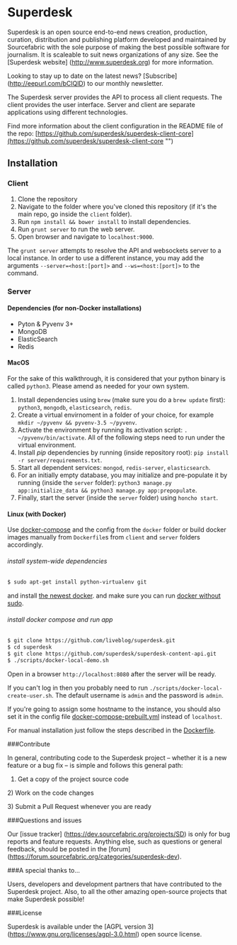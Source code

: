 # Superdesk

Superdesk is an open source end-to-end news creation, production, curation,
distribution and publishing platform developed and maintained by Sourcefabric
with the sole purpose of making the best possible software for journalism. It
is scaleable to suit news organizations of any size. See the [Superdesk website] (http://www.superdesk.org) for more information.

Looking to stay up to date on the latest news? [Subscribe] (http://eepurl.com/bClQlD) to our monthly newsletter. 

The Superdesk server provides the API to process all client requests. The client 
provides the user interface. Server and client are separate applications using 
different technologies.

Find more information about the client configuration in the README file of the repo:
[https://github.com/superdesk/superdesk-client-core](https://github.com/superdesk/superdesk-client-core "") 

## Installation

### Client

1. Clone the repository
2. Navigate to the folder where you've cloned this repository (if it's the main repo, go inside the `client` folder).
3. Run `npm install && bower install` to install dependencies.
4. Run `grunt server` to run the web server.
5. Open browser and navigate to `localhost:9000`.

The `grunt server` attempts to resolve the API and websockets server to a local instance. In order to use a different instance, you may add the arguments `--server=<host:[port]>` and `--ws=<host:[port]>` to the command.

### Server

#### Dependencies (for non-Docker installations)

* Pyton & Pyvenv 3+
* MongoDB
* ElasticSearch
* Redis

#### MacOS

For the sake of this walkthrough, it is considered that your python binary is called `python3`. Please amend as needed for your own system.

1. Install dependencies using `brew` (make sure you do a `brew update` first): `python3`, `mongodb`, `elasticsearch`, `redis`.
2. Create a virtual envirnoment in a folder of your choice, for example `mkdir ~/pyvenv && pyvenv-3.5 ~/pyvenv`.
3. Activate the environment by running its activation script: `. ~/pyvenv/bin/activate`. All of the following steps need to run under the virtual environment.
4. Install _pip_ dependencies by running (inside repository root): `pip install -r server/requirements.txt`.
5. Start all dependent services: `mongod`, `redis-server`, `elasticsearch`.
6. For an initially empty database, you may initialize and pre-populate it by running (inside the `server` folder): `python3 manage.py app:initialize_data && python3 manage.py app:prepopulate`.
7. Finally, start the server (inside the `server` folder) using `honcho start`.

#### Linux (with Docker)

Use [docker-compose](http://docs.docker.com/compose/ "") and the config from the `docker` folder or build docker images manually from `Dockerfile`s from `client` and `server` folders accordingly.

###### install system-wide dependencies

```sh
$ sudo apt-get install python-virtualenv git
```
and install [the newest docker](https://docs.docker.com/installation/).
and make sure you can run [docker without sudo](http://askubuntu.com/questions/477551/how-can-i-use-docker-without-sudo).


###### install docker compose and run app

```sh
$ git clone https://github.com/liveblog/superdesk.git
$ cd superdesk
$ git clone https://github.com/superdesk/superdesk-content-api.git
$ ./scripts/docker-local-demo.sh
```

Open in a browser `http://localhost:8080` after the server will be ready.

If you can't log in then you probably need to run `./scripts/docker-local-create-user.sh`. The default username is `admin` and the password is `admin`.

If you're going to assign some hostname to the instance, you should also set it in the config file [docker-compose-prebuilt.yml](./docker/docker-compose-prebuilt.yml) instead of `localhost`.

For manual installation just follow the steps described in the [Dockerfile](./Dockerfile).

###Contribute

In general, contributing code to the Superdesk project – whether it is a new feature or a bug fix – is simple and follows this general path:

1) Get a copy of the project source code 
<P>2) Work on the code changes</P>
<P>3) Submit a Pull Request whenever you are ready</P>

###Questions and issues

Our [issue tracker] (https://dev.sourcefabric.org/projects/SD) is only for bug reports and feature requests. Anything else, such as questions or general feedback, should be posted in the [forum] (https://forum.sourcefabric.org/categories/superdesk-dev).

###A special thanks to...

Users, developers and development partners that have contributed to the Superdesk project. Also, to all the other amazing open-source projects that make Superdesk possible!

###License

Superdesk is available under the [AGPL version 3] (https://www.gnu.org/licenses/agpl-3.0.html) open source license.
